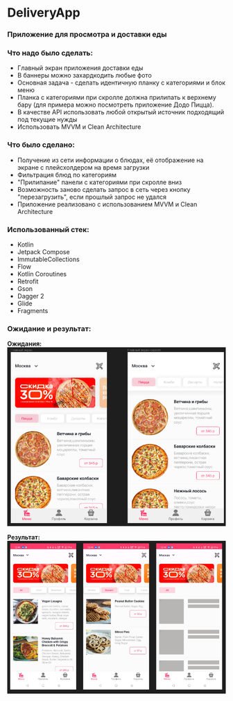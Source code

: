 # DeliveryApp
### Приложение для просмотра и доставки еды

### Что надо было сделать:
* Главный экран приложения доставки еды
* В баннеры можно захардкодить любые фото
* Основная задача - сделать идентичную планку с категориями и блок меню
* Планка с категориями при скролле должна прилипать к верхнему бару (для примера можно посмотреть приложение Додо Пицца).
* В качестве API использовать любой открытый источник подходящий под текущие нужды
* Использовать MVVM и Clean Architecture

### Что было сделано:
* Получение из сети информации о блюдах, её отображение на экране с плейсхолдером на время загрузки
* Фильтрация блюд по категориям
* "Прилипание" панели с категориями при скролле вниз
* Возможность заново сделать запрос в сеть через кнопку "перезагрузить", если прошлый запрос не удался
* Приложение реализовано с использованием MVVM и Clean Architecture

### Использованный стек:
* Kotlin
* Jetpack Compose
* ImmutableCollections
* Flow
* Kotlin Coroutines
* Retrofit
* Gson
* Dagger 2
* Glide
* Fragments

### Ожидание и результат:
**Ожидания:**
![expected.png](assets/expected.png)

**Результат:**
![result.png](assets/result.png)
